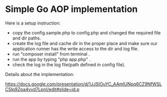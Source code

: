 # Simple Go AOP implementation

Here is a setup instruction:
- copy the config.sample.php to config.php and changed the required file and dir paths.
- create the log file and cache dir in the proper place and make sure our application runner has the write access to the dir and log file.
- run "composer install" from terminal .
- run the app by typing "php app.php" .
- check the log in the log file(path defined in config file).

Details about the implementation:

https://docs.google.com/presentation/d/1JJSIOuYC_AAmIUNpq6CZ9NfWSLC5Ip9Zpa4vvd7LpnI/edit#slide=id.p